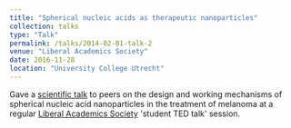 ```yaml
---
title: "Spherical nucleic acids as therapeutic nanoparticles"
collection: talks
type: "Talk"
permalink: /talks/2014-02-01-talk-2
venue: "Liberal Academics Society"
date: 2016-11-28
location: "University College Utrecht"
---
```


Gave a [scientific talk](https://www.facebook.com/lasutrecht/photos/pb.100064872450966.-2207520000./890410964394290/?type=3&locale=de_DE) to peers on the design and working mechanisms of spherical nucleic acid nanoparticles in the treatment of melanoma at a regular [Liberal Academics Society](https://www.facebook.com/lasutrecht/photos?locale=de_DE) 'student TED talk' session.
